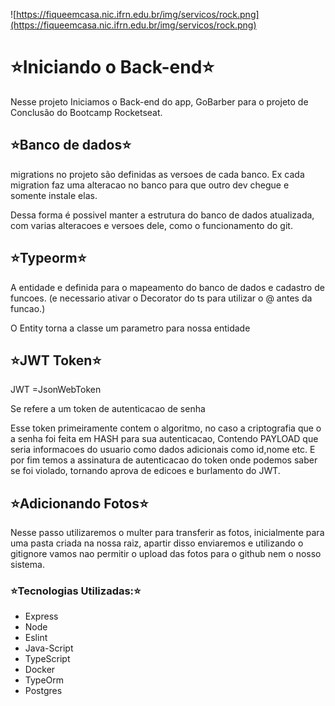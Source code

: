 ![https://fiqueemcasa.nic.ifrn.edu.br/img/servicos/rock.png](https://fiqueemcasa.nic.ifrn.edu.br/img/servicos/rock.png)


# ⭐Iniciando o Back-end⭐

Nesse projeto Iniciamos o Back-end do app, GoBarber para o projeto de Conclusão do Bootcamp Rocketseat.

## ⭐Banco de dados⭐

migrations no projeto são definidas as versoes de cada banco. Ex cada migration faz uma alteracao no banco para que outro dev chegue e somente instale elas.

Dessa forma é possivel manter a estrutura do banco de dados atualizada, com varias alteracoes e versoes dele, como o funcionamento do git.

## ⭐Typeorm⭐

A entidade e definida para o mapeamento do banco de dados e cadastro de funcoes. (e necessario ativar o Decorator do ts para utilizar o @  antes da funcao.)

O Entity torna a classe um parametro para nossa entidade

## ⭐JWT Token⭐

JWT =JsonWebToken

Se refere a um token de autenticacao de senha 

Esse token primeiramente contem o algoritmo, no caso a criptografia que o a senha foi feita em HASH para sua autenticacao, Contendo PAYLOAD que seria informacoes do usuario como dados adicionais como id,nome etc. E por fim temos a assinatura de autenticacao do token onde podemos saber se foi violado, tornando aprova de edicoes e burlamento do JWT.

## ⭐Adicionando Fotos⭐

Nesse passo utilizaremos o multer para transferir as fotos, inicialmente para uma pasta criada na nossa raiz, apartir disso enviaremos e utilizando o gitignore vamos nao permitir o upload das fotos para o github nem o nosso sistema.

### ⭐Tecnologias Utilizadas:⭐

- Express
- Node
- Eslint
- Java-Script
- TypeScript
- Docker
- TypeOrm
- Postgres
